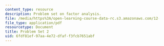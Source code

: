 ```yaml
---
content_type: resource
description: Problem set on factor analysis.
file: /media/https%3A/open-learning-course-data-rc.s3.amazonaws.com/12-740-paleoceanography-spring-2008/6fdf81ef97aa4e72dfaff3fcb7651abf_problemset2.pdf
file_type: application/pdf
resourcetype: Document
title: Problem Set 2
uid: 6fdf81ef-97aa-4e72-dfaf-f3fcb7651abf
---
```

